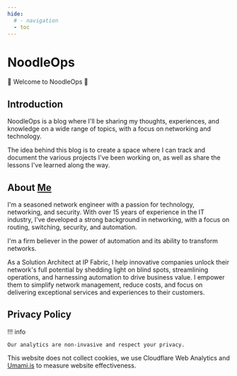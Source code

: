 ```yaml
---
hide:
  # - navigation
  - toc
---
```

# NoodleOps

👋 Welcome to NoodleOps 👋

## Introduction

NoodleOps is a blog where I'll be sharing my thoughts, experiences, and knowledge on a wide range of topics, with a focus on networking and technology.

The idea behind this blog is to create a space where I can track and document the various projects I've been working on, as well as share the lessons I've learned along the way.

## About [Me](https://www.linkedin.com/in/seb-dargoeuves/)

I'm a seasoned network engineer with a passion for technology, networking, and security. With over 15 years of experience in the IT industry, I've developed a strong background in networking, with a focus on routing, switching, security, and automation.

I'm a firm believer in the power of automation and its ability to transform networks.

As a Solution Architect at IP Fabric, I help innovative companies unlock their network's full potential by shedding light on blind spots, streamlining operations, and harnessing automation to drive business value. I empower them to simplify network management, reduce costs, and focus on delivering exceptional services and experiences to their customers.

## Privacy Policy

!!! info

    Our analytics are non-invasive and respect your privacy.

This website does not collect cookies, we use Cloudflare Web Analytics and [Umami.is](https://umami.is) to measure website effectiveness.
